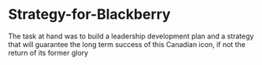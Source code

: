 # Strategy-for-Blackberry

The task at hand was to build a leadership development plan and a strategy that will guarantee the long term success of this Canadian icon,
if not the return of its former glory
